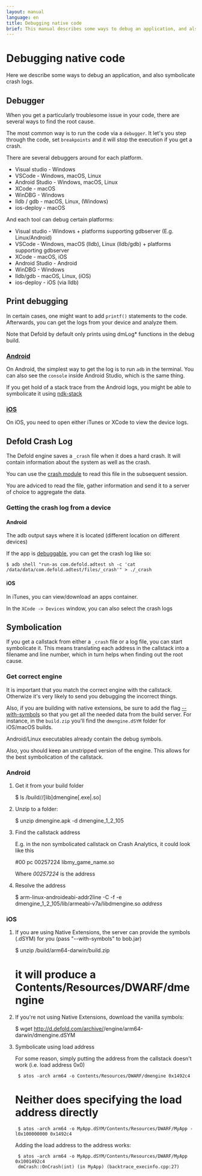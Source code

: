```yaml
---
layout: manual
language: en
title: Debugging native code
brief: This manual describes some ways to debug an application, and also symbolicate crash logs.
---
```


# Debugging native code

Here we describe some ways to debug an application, and also symbolicate crash logs.

## Debugger

When you get a particularly troublesome issue in your code, there are several ways to find the root cause.

The most common way is to run the code via a `debugger`. It let's you step through the code, set `breakpoints` and it will stop the execution if you get a crash.

There are several debuggers around for each platform.

* Visual studio - Windows
* VSCode - Windows, macOS, Linux
* Android Studio - Windows, macOS, Linux
* XCode - macOS
* WinDBG - Windows
* lldb / gdb - macOS, Linux, (Windows)
* ios-deploy - macOS

And each tool can debug certain platforms:

* Visual studio - Windows + platforms supporting gdbserver (E.g. Linux/Android)
* VSCode - Windows, macOS (lldb), Linux (lldb/gdb) + platforms supporting gdbserver
* XCode -  macOS, iOS
* Android Studio - Android
* WinDBG - Windows
* lldb/gdb - macOS, Linux, (iOS)
* ios-deploy - iOS (via lldb)


## Print debugging

In certain cases, one might want to add `printf()` statements to the code. Afterwards, you can get the logs from your device and analyze them.

Note that Defold by default only prints using dmLog* functions in the debug build.

### [Android](/manuals/extensions-debugging-android)

On Android, the simplest way to get the log is to run `adb` in the terminal. You can also see the `console` inside Android Studio, which is the same thing.

If you get hold of a stack trace from the Android logs, you might be able to symbolicate it using [ndk-stack](https://developer.android.com/ndk/guides/ndk-stack.html)

### [iOS](/manuals/extensions-debugging-ios)

On iOS, you need to open either iTunes or XCode to view the device logs.

## Defold Crash Log

The Defold engine saves a `_crash` file when it does a hard crash. It will contain information about the system as well as the crash.

You can use the [crash module](https://www.defold.com/ref/crash/) to read this file in the subsequent session.

You are adviced to read the file, gather information and send it to a server of choice to aggregate the data.

### Getting the crash log from a device

#### Android

The adb output says where it is located (different location on different devices)

If the app is [debuggable](https://www.defold.com/manuals/project-settings/#android), you can get the crash log like so:

	$ adb shell "run-as com.defold.adtest sh -c 'cat /data/data/com.defold.adtest/files/_crash'" > ./_crash

#### iOS

In iTunes, you can view/download an apps container.

In the `XCode -> Devices` window, you can also select the crash logs


## Symbolication

If you get a callstack from either a `_crash` file or a log file, you can start symbolicate it.
This means translating each address in the callstack into a filename and line number, which in turn helps
when finding out the root cause.

### Get correct engine

It is important that you match the correct engine with the callstack.
Otherwize it's very likely to send you debugging the incorrect things.

Also, if you are building with native extensions, be sure to add the flag [--with-symbols](https://www.defold.com/manuals/bob/)
so that you get all the needed data from the build server. For instance, in the `build.zip` you'll find the `dmengine.dSYM` folder for iOS/macOS builds.

Android/Linux executables already contain the debug symbols.

Also, you should keep an unstripped version of the engine.
This allows for the best symbolication of the callstack.


### Android

1. Get it from your build folder

	$ ls <project>/build/<platform>/[lib]dmengine[.exe|.so]

1. Unzip to a folder:

	$ unzip dmengine.apk -d dmengine_1_2_105

1. Find the callstack address

	E.g. in the non symbolicated callstack on Crash Analytics, it could look like this

	#00 pc 00257224 libmy_game_name.so

	Where *00257224* is the address

1. Resolve the address

    $ arm-linux-androideabi-addr2line -C -f -e dmengine_1_2_105/lib/armeabi-v7a/libdmengine.so _address_

### iOS

1. If you are using Native Extensions, the server can provide the symbols (.dSYM) for you (pass "--with-symbols" to bob.jar)

	$ unzip <project>/build/arm64-darwin/build.zip
	# it will produce a Contents/Resources/DWARF/dmengine

1. If you're not using Native Extensions, download the vanilla symbols:

	$ wget http://d.defold.com/archive/<sha1>/engine/arm64-darwin/dmengine.dSYM

1. Symbolicate using load address

	For some reason, simply putting the address from the callstack doesn't work (i.e. load address 0x0)

		$ atos -arch arm64 -o Contents/Resources/DWARF/dmengine 0x1492c4

	# Neither does specifying the load address directly

		$ atos -arch arm64 -o MyApp.dSYM/Contents/Resources/DWARF/MyApp -l0x100000000 0x1492c4

	Adding the load address to the address works:

		$ atos -arch arm64 -o MyApp.dSYM/Contents/Resources/DWARF/MyApp 0x1001492c4
		dmCrash::OnCrash(int) (in MyApp) (backtrace_execinfo.cpp:27)

